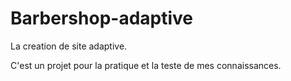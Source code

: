 # Barbershop-adaptive
La creation de site adaptive.

C'est un projet pour la pratique et la teste de mes connaissances.
